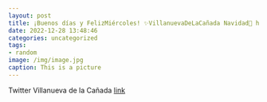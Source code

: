 ```yaml
---
layout: post
title: ¡Buenos días y FelizMiércoles! ✨VillanuevaDeLaCañada Navidad🎄 httpst.coPXSFH4hqMD
date: 2022-12-28 13:48:46
categories: uncategorized
tags:
- random
image: /img/image.jpg
caption: This is a picture
---
```

Twitter Villanueva de la Cañada [link](https://twitter.com/AytoVDLCanada/status/1608009403290075146)
